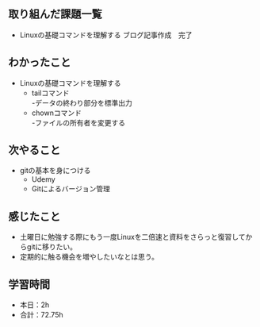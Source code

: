 ## 取り組んだ課題一覧      
- Linuxの基礎コマンドを理解する ブログ記事作成　完了              

## わかったこと
- Linuxの基礎コマンドを理解する
    -  tailコマンド    
        -データの終わり部分を標準出力
    -  chownコマンド    
        -ファイルの所有者を変更する
                                                                                                                        
## 次やること
- gitの基本を身につける
    - Udemy
    - Gitによるバージョン管理

## 感じたこと
- 土曜日に勉強する際にもう一度Linuxを二倍速と資料をさらっと復習してからgitに移りたい。
- 定期的に触る機会を増やしたいなとは思う。                                                                                                                       
               
## 学習時間
- 本日：2h
- 合計：72.75h
